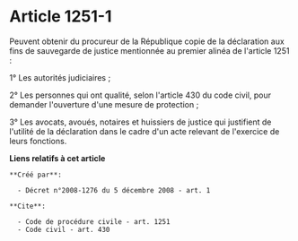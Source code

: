 # Article 1251-1

Peuvent obtenir du procureur de la République copie de la déclaration aux fins de sauvegarde de justice mentionnée au premier
alinéa de l'article 1251 : 

1° Les autorités judiciaires ; 

2° Les personnes qui ont qualité, selon l'article 430 du code civil, pour demander l'ouverture d'une mesure de protection ; 

3° Les avocats, avoués, notaires et huissiers de justice qui justifient de l'utilité de la déclaration dans le cadre d'un
acte relevant de l'exercice de leurs fonctions.

**Liens relatifs à cet article**

	**Créé par**:

	  - Décret n°2008-1276 du 5 décembre 2008 - art. 1

	**Cite**:

	  - Code de procédure civile - art. 1251
	  - Code civil - art. 430
